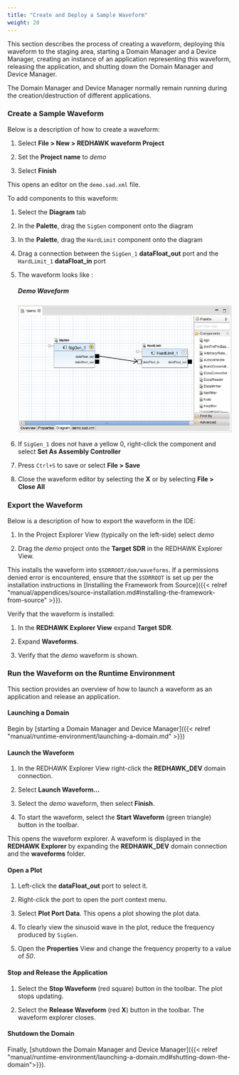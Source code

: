 ```yaml
---
title: "Create and Deploy a Sample Waveform"
weight: 20
---
```


This section describes the process of creating a waveform, deploying this waveform to the staging area, starting a Domain Manager and a Device Manager, creating an instance of an application representing this waveform, releasing the application, and shutting down the Domain Manager and Device Manager.

The Domain Manager and Device Manager normally remain running during the creation/destruction of different applications.

### Create a Sample Waveform

Below is a description of how to create a waveform:

1.  Select **File > New > REDHAWK waveform Project**

2.  Set the **Project name** to *demo*

3.  Select **Finish**

This opens an editor on the `demo.sad.xml` file.

To add components to this waveform:

1.  Select the **Diagram** tab

2.  In the **Palette**, drag the `SigGen` component onto the diagram

3.  In the **Palette**, drag the `HardLimit` component onto the diagram

4.  Drag a connection between the `SigGen_1` **dataFloat_out** port and the `HardLimit_1` **dataFloat_in** port

5.  The waveform looks like :
    ##### Demo Waveform
    ![Demo Waveform](../images/Demo_waveform.png)

6.  If `SigGen_1` does not have a yellow 0, right-click the component and select **Set As Assembly Controller**

7.  Press `Ctrl+S` to save or select **File > Save**

8.  Close the waveform editor by selecting the **X** or by selecting **File > Close All**

### Export the Waveform

Below is a description of how to export the waveform in the IDE:

1.  In the Project Explorer View (typically on the left-side) select *demo*

2.  Drag the *demo* project onto the **Target SDR** in the REDHAWK Explorer View.

This installs the waveform into `$SDRROOT/dom/waveforms`. If a permissions denied error is encountered, ensure that the `$SDRROOT` is set up per the installation instructions in [Installing the Framework from Source]({{< relref "manual/appendices/source-installation.md#installing-the-framework-from-source" >}}).

Verify that the waveform is installed:

1.  In the **REDHAWK Explorer View** expand **Target SDR**.

2.  Expand **Waveforms**.

3.  Verify that the *demo* waveform is shown.

### Run the Waveform on the Runtime Environment

This section provides an overview of how to launch a waveform as an application and release an application.

#### Launching a Domain

Begin by [starting a Domain Manager and Device Manager]({{< relref "manual/runtime-environment/launching-a-domain.md" >}})

#### Launch the Waveform

1.  In the REDHAWK Explorer View right-click the **REDHAWK_DEV** domain connection.

2.  Select **Launch Waveform...**

3.  Select the *demo* waveform, then select **Finish**.

4.  To start the waveform, select the **Start Waveform** (green triangle) button in the toolbar.

This opens the waveform explorer. A waveform is displayed in the **REDHAWK Explorer** by expanding the **REDHAWK_DEV** domain connection and the **waveforms** folder.

#### Open a Plot

1.  Left-click the **dataFloat_out** port to select it.

2.  Right-click the port to open the port context menu.

3.  Select **Plot Port Data**. This opens a plot showing the plot data.

4.  To clearly view the sinusoid wave in the plot, reduce the frequency produced by `SigGen`.

5.  Open the **Properties** View and change the frequency property to a value of *50*.

#### Stop and Release the Application

1.  Select the **Stop Waveform** (red square) button in the toolbar. The plot stops updating.

2.  Select the **Release Waveform** (red **X**) button in the toolbar. The waveform explorer closes.

#### Shutdown the Domain

Finally, [shutdown the Domain Manager and Device Manager]({{< relref "manual/runtime-environment/launching-a-domain.md#shutting-down-the-domain">}}).
